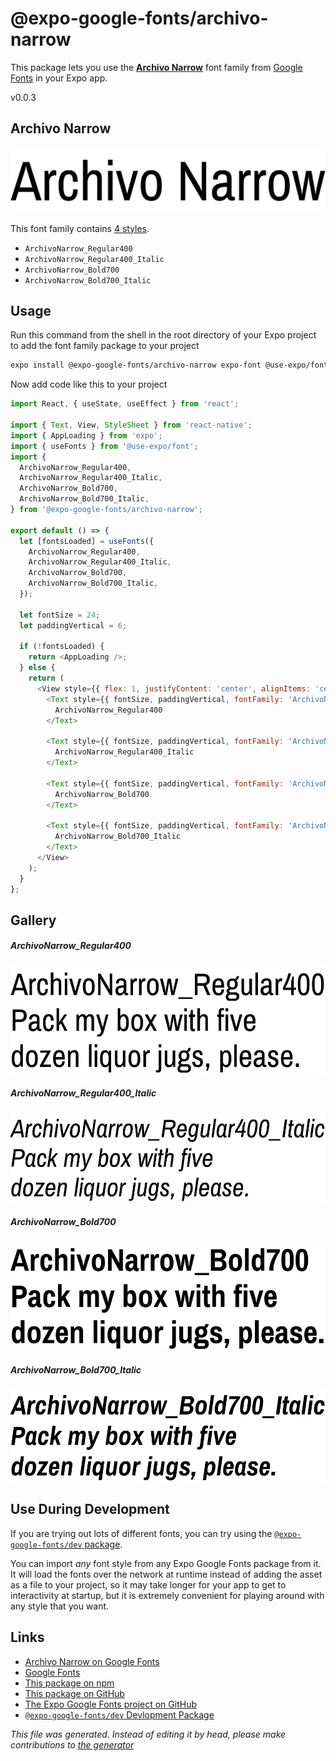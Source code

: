 # @expo-google-fonts/archivo-narrow

This package lets you use the [**Archivo Narrow**](https://fonts.google.com/specimen/Archivo+Narrow) font family from [Google Fonts](https://fonts.google.com/) in your Expo app.

v0.0.3

## Archivo Narrow

![Archivo Narrow](./font-family.png)

This font family contains [4 styles](#gallery).

- `ArchivoNarrow_Regular400`
- `ArchivoNarrow_Regular400_Italic`
- `ArchivoNarrow_Bold700`
- `ArchivoNarrow_Bold700_Italic`

## Usage

Run this command from the shell in the root directory of your Expo project to add the font family package to your project
```sh
expo install @expo-google-fonts/archivo-narrow expo-font @use-expo/font
```

Now add code like this to your project
```js
import React, { useState, useEffect } from 'react';

import { Text, View, StyleSheet } from 'react-native';
import { AppLoading } from 'expo';
import { useFonts } from '@use-expo/font';
import {
  ArchivoNarrow_Regular400,
  ArchivoNarrow_Regular400_Italic,
  ArchivoNarrow_Bold700,
  ArchivoNarrow_Bold700_Italic,
} from '@expo-google-fonts/archivo-narrow';

export default () => {
  let [fontsLoaded] = useFonts({
    ArchivoNarrow_Regular400,
    ArchivoNarrow_Regular400_Italic,
    ArchivoNarrow_Bold700,
    ArchivoNarrow_Bold700_Italic,
  });

  let fontSize = 24;
  let paddingVertical = 6;

  if (!fontsLoaded) {
    return <AppLoading />;
  } else {
    return (
      <View style={{ flex: 1, justifyContent: 'center', alignItems: 'center' }}>
        <Text style={{ fontSize, paddingVertical, fontFamily: 'ArchivoNarrow_Regular400' }}>
          ArchivoNarrow_Regular400
        </Text>

        <Text style={{ fontSize, paddingVertical, fontFamily: 'ArchivoNarrow_Regular400_Italic' }}>
          ArchivoNarrow_Regular400_Italic
        </Text>

        <Text style={{ fontSize, paddingVertical, fontFamily: 'ArchivoNarrow_Bold700' }}>
          ArchivoNarrow_Bold700
        </Text>

        <Text style={{ fontSize, paddingVertical, fontFamily: 'ArchivoNarrow_Bold700_Italic' }}>
          ArchivoNarrow_Bold700_Italic
        </Text>
      </View>
    );
  }
};

```

## Gallery

##### ArchivoNarrow_Regular400
![ArchivoNarrow_Regular400](./95b4094186b9443c74e987b6a5ad660b55c7dc1e548d66cc53ead05a10bf096f.ttf.png)

##### ArchivoNarrow_Regular400_Italic
![ArchivoNarrow_Regular400_Italic](./c5be034d89310f5e551f67507ef7bd0d5093e193d5e556598e1137cff7598ada.ttf.png)

##### ArchivoNarrow_Bold700
![ArchivoNarrow_Bold700](./898e57eec4db5685859996bc7c9a87707d53ceca97c917edb0497302b7145fd5.ttf.png)

##### ArchivoNarrow_Bold700_Italic
![ArchivoNarrow_Bold700_Italic](./ff034a0073d594043d35a5058bf44df331be4b22576c8a753b210bcc55789e50.ttf.png)


## Use During Development

If you are trying out lots of different fonts, you can try using the [`@expo-google-fonts/dev` package](https://github.com/expo/google-fonts/tree/master/font-packages/dev#readme).

You can import *any* font style from any Expo Google Fonts package from it. It will load the fonts
over the network at runtime instead of adding the asset as a file to your project, so it may take longer
for your app to get to interactivity at startup, but it is extremely convenient
for playing around with any style that you want.

## Links

- [Archivo Narrow on Google Fonts](https://fonts.google.com/specimen/Archivo+Narrow)
- [Google Fonts](https://fonts.google.com/)
- [This package on npm](https://www.npmjs.com/package/@expo-google-fonts/archivo-narrow)
- [This package on GitHub](https://github.com/expo/google-fonts/tree/master/font-packages/archivo-narrow)
- [The Expo Google Fonts project on GitHub](https://github.com/expo/google-fonts)
- [`@expo-google-fonts/dev` Devlopment Package](https://github.com/expo/google-fonts/tree/master/font-packages/dev)


*This file was generated. Instead of editing it by head, please make contributions to [the generator](https://github.com/expo/google-fonts/tree/master/packages/generator)*
